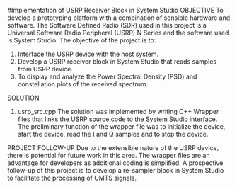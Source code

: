#Implementation of USRP Receiver Block in System Studio
OBJECTIVE
To develop a prototyping platform with a combination of sensible hardware and software. The Software Defined Radio (SDR) used in this project is a Universal Software Radio Peripheral (USRP) N Series and the software used is System Studio.
The objective of the project is to:
1. Interface the USRP device with the host system.
2. Develop a USRP receiver block in System Studio that reads samples from USRP device.
3. To display and analyze the Power Spectral Density (PSD) and constellation plots of the received spectrum.

SOLUTION
1. usrp_src.cpp
The solution was implemented by writing C++ Wrapper files that links the USRP source code to the System Studio interface. The preliminary function of the wrapper file was to initialize the device, start the device, read the I and Q samples and to stop the device.

PROJECT FOLLOW-UP
Due to the extensible nature of the USRP device, there is potential for future work in this area. The wrapper files are an advantage for developers as additional coding is simplified. A prospective follow-up of this project is to develop a re-sampler block in System Studio to facilitate the processing of UMTS signals.
